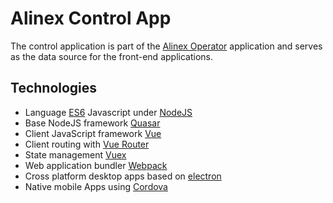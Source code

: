 # Alinex Control App

The control application is part of the [Alinex Operator](https://alinex.gitbook.io/operator)
application and serves as the data source for the front-end applications.

## Technologies

- Language [ES6](http://es6-features.org/#Constants) Javascript under [NodeJS](https://nodejs.org/en/)
- Base NodeJS framework [Quasar](http://quasar-framework.org/)
- Client JavaScript framework [Vue](https://vuejs.org/)
- Client routing with [Vue Router](http://router.vuejs.org/en/)
- State management [Vuex](https://vuex.vuejs.org/en/)
- Web application bundler [Webpack](https://webpack.js.org/)
- Cross platform desktop apps based on [electron](https://electron.atom.io/)
- Native mobile Apps using [Cordova](https://cordova.apache.org/)
